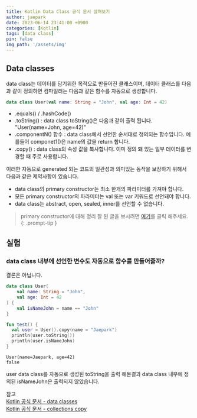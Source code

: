 ```yaml
---
title: Kotlin Data Class 공식 문서 살펴보기
author: jaepark
date: 2023-06-14 23:41:00 +0900
categories: [Kotlin]
tags: [data class]
pin: false
img_path: '/assets/img'
---
```

## **Data classes**
data class는 데이터를 담기위한 목적으로 만들어진 클래스이며, 데이터 클래스를 다음과 같이 정의하면 컴파일러는 다음과 같은 함수를 자동으로 생성합니다.
```kotlin
data class User(val name: String = "John", val age: Int = 42)
```
- .equals() / .hashCode()
- .toString() : data class toString()은 다음과 같이 출력 됩니다. "User(name=John, age=42)"
- .componentN() 함수 : data class에서 선언한 순서대로 정의되는 함수입니다. 예를들어 componet1()은  name의 값을 return 합니다.
- .copy() : data class의 속성 값을 복사합니다. 이미 정의 돼 있는 일부 데이터를 변경할 때 주로 사용합니다.

이러한 자동으로 generated 되는 코드의 일관성과 의미있는 동작을 보장하기 위해서 다음과 같은 제약사항이 있습니다.

- data class의 primary constructor는 최소 한개의 파라미터를 가져야 합니다.
- 모든 primary constructor의 파라미터는 val 또는 var 키워드로 선언돼야 합니다.
- data class는 abstract, open, sealed, inner를 선언할 수 없습니다.<br>

> primary constructor에 대해 정리 잘 된 글을 보시려면 [여기](https://readystory.tistory.com/124)를 클릭 해주세요.  
{: .prompt-tip }

## **실험**
### data class 내부에 선언한 변수도 자동으로 함수를 만들어줄까?
결론은 아닙니다.

```kotlin
data class User(
    val name: String = "John",
    val age: Int = 42
) {
    val isNameJohn = name == "John"
}

fun test() { 
  val user = User().copy(name = "Jaepark")
  println(user.toString())
  println(user.isNameJohn)
}
```

```console
User(name=Jaepark, age=42)
false
```

user data class를 자동으로 생성된 toString을 출력 해본결과 data class 내부에 정의된 isNameJohn은 출력되지 않았습니다.

참고  
[Kotlin 공식 문서 - data classes](https://kotlinlang.org/docs/data-classes.html)  
[Kotlin 공식 문서 - collections copy](https://kotlinlang.org/docs/constructing-collections.html#copy)  
